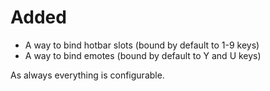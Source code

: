 # Added
- A way to bind hotbar slots (bound by default to 1-9 keys)
- A way to bind emotes (bound by default to Y and U keys)

As always everything is configurable.